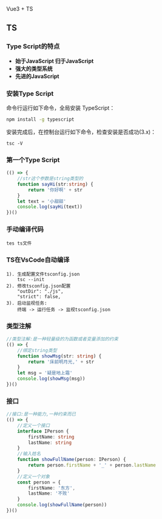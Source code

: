 Vue3 + TS

## TS

### Type Script的特点

- **始于JavaScript 归于JavaScript**
- **强大的类型系统**
- **先进的JavaScript**

### **安装Type Script**

命令行运行如下命令，全局安装 TypeScript：

```bash
npm install -g typescript
```

安装完成后，在控制台运行如下命令，检查安装是否成功(3.x)：

```命令行运行如下命令，全局安装 TypeScript：
tsc -V 
```

### 第一个Type Script

```typescript
(() => {
    //str这个参数是string类型的
    function sayHi(str:string) {
        return '你好啊' + str
    }
    let text = '小甜甜'
    console.log(sayHi(text))
})()
```

### 手动编译代码 

```
tes ts文件
```

### TS在VsCode自动编译

```
1). 生成配置文件tsconfig.json
    tsc --init
2). 修改tsconfig.json配置
    "outDir": "./js",
    "strict": false,    
3). 启动监视任务: 
    终端 -> 运行任务 -> 监视tsconfig.json
```

### 类型注解

```typescript
//类型注解:是一种轻量级的为函数或者变量添加的约束
(() => {
    //绑定string类型
    function showMsg(str: string) {
        return '床前明月光,' + str
    }
    let msg = '疑是地上霜'
    console.log(showMsg(msg))
})()
```

### 接口

```typescript
//接口:是一种能力,一种约束而已
(() => {
    //定义一个接口
    interface IPerson {
        firstName: string
        lastName: string
    }
    //输入姓名
    function showFullName(person: IPerson) {
        return person.firstName + '_' + person.lastName
    }
    //定义一个对象
    const person = {
        firstName: '东方',
        lastName: '不败'
    }
    console.log(showFullName(person))
})()
```

